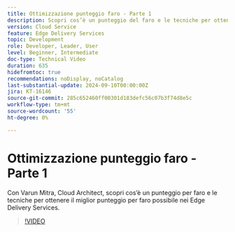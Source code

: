```yaml
---
title: Ottimizzazione punteggio faro - Parte 1
description: Scopri cos’è un punteggio del faro e le tecniche per ottenere il miglior punteggio del faro possibile in Edge Delivery Services.
version: Cloud Service
feature: Edge Delivery Services
topic: Development
role: Developer, Leader, User
level: Beginner, Intermediate
doc-type: Technical Video
duration: 635
hidefromtoc: true
recommendations: noDisplay, noCatalog
last-substantial-update: 2024-09-10T00:00:00Z
jira: KT-16146
source-git-commit: 285c652460ff00301d183defc56c07b3f74d8e5c
workflow-type: tm+mt
source-wordcount: '55'
ht-degree: 0%

---
```



# Ottimizzazione punteggio faro - Parte 1

Con Varun Mitra, Cloud Architect, scopri cos’è un punteggio per faro e le tecniche per ottenere il miglior punteggio per faro possibile nei Edge Delivery Services.

>[!VIDEO](https://video.tv.adobe.com/v/3433378/?learn=on)
